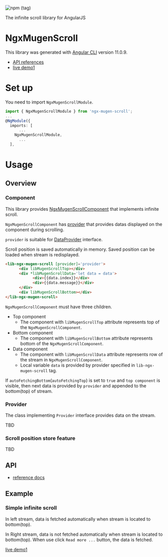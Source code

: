 ![npm (tag)](https://img.shields.io/npm/v/ngx-mugen-scroll/latest)

The infinite scroll library for AngularJS

# NgxMugenScroll

This library was generated with [Angular CLI](https://github.com/angular/angular-cli) version 11.0.9.

- [API references](https://suzuito.github.io/ngx-mugen-scroll/)
- [live demo1](https://stackblitz.com/edit/angular-ivy-fuk6jc)

# Set up

You need to import `NgxMugenScrollModule`.

```typescript
import { NgxMugenScrollModule } from 'ngx-mugen-scroll';
...
@NgModule({
  imports: [
      ...
    NgxMugenScrollModule,
      ...
  ],
```

# Usage

## Overview

### Component

This library provides [NgxMugenScrollComponent](https://suzuito.github.io/ngx-mugen-scroll/components/NgxMugenScrollComponent.html) that implements infinite scroll.

`NgxMugenScrollComponent` has [provider](https://suzuito.github.io/ngx-mugen-scroll/components/NgxMugenScrollComponent.html#provider) that provides datas displayed on the component during scrolling.

`provider` is suitable for [DataProvider](https://suzuito.github.io/ngx-mugen-scroll/interfaces/DataProvider.html) interface.

Scroll position is saved automatically in memory. Saved position can be loaded when stream is redisplayed.

```html
<lib-ngx-mugen-scroll [provider]='provider'>
	  <div libMugenScrollTop></div>
	  <div *libMugenScrollData='let data = data'>
		    <div>{{data.index}}</div>
		    <div>{{data.message}}</div>
	  </div>
	  <div libMugenScrollBottom></div>
</lib-ngx-mugen-scroll>
```

`NgxMugenScrollComponent` must have three children.

- Top component
  - The component with `libMugenScrollTop` attribute represents top of the `NgxMugenScrollComponent`.
- Bottom component
  - The component with `libMugenScrollBottom` attribute represents bottom of the `NgxMugenScrollComponent`.
- Data component
  - The component with `libMugenScrollData` attribute represents row of the stream in `NgxMugenScrollComponent`.
  - Local variable `data` is provided by provider specified in `lib-ngx-mugen-scroll` tag.

If `autoFetchingBottom`(`autoFetchingTop`) is set to `true` and `top component` is visible, then next data is provided by `provider` and appended to the bottom(top) of stream.

### Provider

The class implementing `Provider` interface provides data on the stream.

TBD

### Scroll position store feature

TBD

## API

- [reference docs](https://suzuito.github.io/ngx-mugen-scroll)

## Example

### Simple infinite scroll

In left stream, data is fetched automatically when stream is located to bottom(top).

In Right stream, data is not fetched automatically when stream is located to bottom(top).
When use click `Read more ...` button, the data is fetched.

[live demo1](https://stackblitz.com/edit/angular-ivy-fuk6jc)